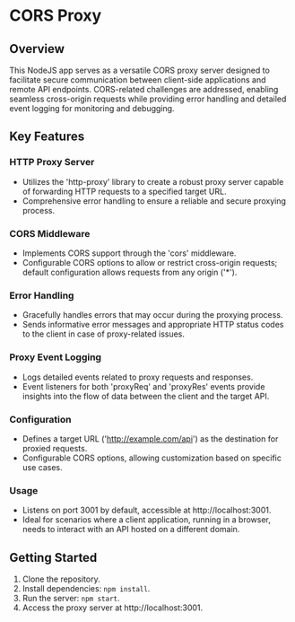 # CORS Proxy

## Overview
This NodeJS app serves as a versatile CORS proxy server designed to facilitate secure communication between client-side applications and remote API endpoints. CORS-related challenges are addressed, enabling seamless cross-origin requests while providing error handling and detailed event logging for monitoring and debugging.

## Key Features

### HTTP Proxy Server
- Utilizes the 'http-proxy' library to create a robust proxy server capable of forwarding HTTP requests to a specified target URL.
- Comprehensive error handling to ensure a reliable and secure proxying process.

### CORS Middleware
- Implements CORS support through the 'cors' middleware.
- Configurable CORS options to allow or restrict cross-origin requests; default configuration allows requests from any origin ('*').

### Error Handling
- Gracefully handles errors that may occur during the proxying process.
- Sends informative error messages and appropriate HTTP status codes to the client in case of proxy-related issues.

### Proxy Event Logging
- Logs detailed events related to proxy requests and responses.
- Event listeners for both 'proxyReq' and 'proxyRes' events provide insights into the flow of data between the client and the target API.

### Configuration
- Defines a target URL ('http://example.com/api') as the destination for proxied requests.
- Configurable CORS options, allowing customization based on specific use cases.

### Usage
- Listens on port 3001 by default, accessible at http://localhost:3001.
- Ideal for scenarios where a client application, running in a browser, needs to interact with an API hosted on a different domain.

## Getting Started
1. Clone the repository.
2. Install dependencies: `npm install`.
3. Run the server: `npm start`.
4. Access the proxy server at http://localhost:3001.
